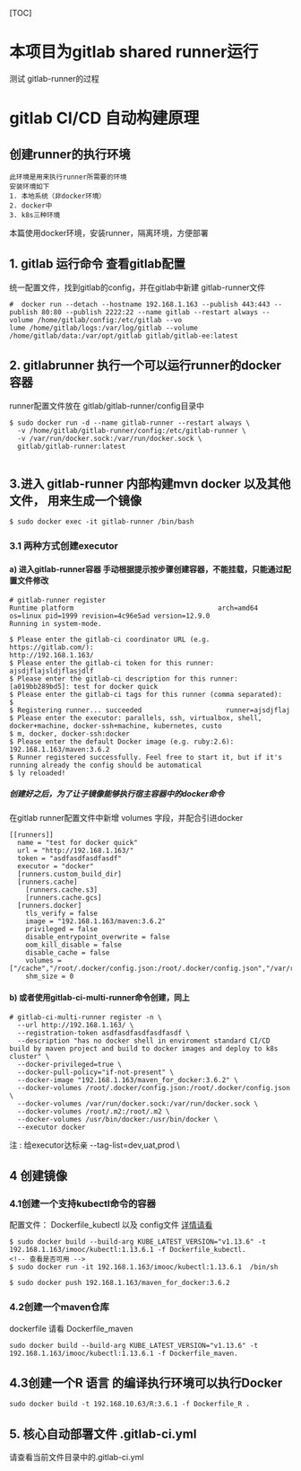 [TOC]
# 本项目为gitlab shared runner运行

测试 gitlab-runner的过程

# gitlab CI/CD 自动构建原理

## 创建runner的执行环境
    
    此环境是用来执行runner所需要的环境
    安装环境如下
    1. 本地系统（非docker环境）
    2. docker中
    3. k8s三种环境

本篇使用docker环境，安装runner，隔离环境，方便部署

## 1. gitlab 运行命令 查看gitlab配置
统一配置文件，找到gitlab的config，并在gitlab中新建 gitlab-runner文件
```
#  docker run --detach --hostname 192.168.1.163 --publish 443:443 --publish 80:80 --publish 2222:22 --name gitlab --restart always --volume /home/gitlab/config:/etc/gitlab --vo
lume /home/gitlab/logs:/var/log/gitlab --volume /home/gitlab/data:/var/opt/gitlab gitlab/gitlab-ee:latest
```
## 2. gitlabrunner  执行一个可以运行runner的docker容器
runner配置文件放在 gitlab/gitlab-runner/config目录中
```
$ sudo docker run -d --name gitlab-runner --restart always \
  -v /home/gitlab/gitlab-runner/config:/etc/gitlab-runner \
  -v /var/run/docker.sock:/var/run/docker.sock \
  gitlab/gitlab-runner:latest


```
## 3.进入 gitlab-runner 内部构建mvn docker 以及其他文件， 用来生成一个镜像

```
$ sudo docker exec -it gitlab-runner /bin/bash
```

### 3.1 两种方式创建executor

#### a) 进入gitlab-runner容器 手动根据提示按步骤创建容器，不能挂载，只能通过配置文件修改
```
# gitlab-runner register
Runtime platform                                    arch=amd64 os=linux pid=1999 revision=4c96e5ad version=12.9.0
Running in system-mode.                            
                                                   
$ Please enter the gitlab-ci coordinator URL (e.g. https://gitlab.com/):
http://192.168.1.163/
$ Please enter the gitlab-ci token for this runner:
ajsdjflajsldjflasjdlf
$ Please enter the gitlab-ci description for this runner:
[a019bb289bd5]: test for docker quick
$ Please enter the gitlab-ci tags for this runner (comma separated):
$ 
$ Registering runner... succeeded                     runner=ajsdjflaj
$ Please enter the executor: parallels, ssh, virtualbox, shell, docker+machine, docker-ssh+machine, kubernetes, custo
$ m, docker, docker-ssh:docker
$ Please enter the default Docker image (e.g. ruby:2.6):
192.168.1.163/maven:3.6.2
$ Runner registered successfully. Feel free to start it, but if it's running already the config should be automatical
$ ly reloaded! 
```

##### 创建好之后，为了让子镜像能够执行宿主容器中的docker命令
在gitlab runner配置文件中新增 volumes 字段，并配合引进docker
```text
[[runners]]
  name = "test for docker quick"
  url = "http://192.168.1.163/"
  token = "asdfasdfasdfasdf"
  executor = "docker"
  [runners.custom_build_dir]
  [runners.cache]
    [runners.cache.s3]
    [runners.cache.gcs]
  [runners.docker]
    tls_verify = false
    image = "192.168.1.163/maven:3.6.2"
    privileged = false
    disable_entrypoint_overwrite = false
    oom_kill_disable = false
    disable_cache = false
    volumes = ["/cache","/root/.docker/config.json:/root/.docker/config.json","/var/run/docker.sock:/var/run/docker.sock","/root/.m2:/root/.m2","/usr/bin/docker:/usr/bin/docker"]
    shm_size = 0

```

#### b) 或者使用gitlab-ci-multi-runner命令创建，同上
```shell
# gitlab-ci-multi-runner register -n \
  --url http://192.168.1.163/ \
  --registration-token asdfasdfasdfasdfasdf \
  --description "has no docker shell in enviroment standard CI/CD build by maven project and build to docker images and deploy to k8s cluster" \
  --docker-privileged=true \
  --docker-pull-policy="if-not-present" \
  --docker-image "192.168.1.163/maven_for_docker:3.6.2" \
  --docker-volumes /root/.docker/config.json:/root/.docker/config.json \
  --docker-volumes /var/run/docker.sock:/var/run/docker.sock \
  --docker-volumes /root/.m2:/root/.m2 \
  --docker-volumes /usr/bin/docker:/usr/bin/docker \
  --executor docker
```
注 :
    给executor达标亲
    --tag-list=dev,uat,prod \
## 4 创建镜像
### 4.1创建一个支持kubectl命令的容器

配置文件： Dockerfile_kubectl 以及 config文件
[详情请看](http://www.imooc.com/article/293003)

```
$ sudo docker build --build-arg KUBE_LATEST_VERSION="v1.13.6" -t 192.168.1.163/imooc/kubectl:1.13.6.1 -f Dockerfile_kubectl.
<!-- 查看是否可用 -->
$ sudo docker run -it 192.168.1.163/imooc/kubectl:1.13.6.1  /bin/sh

$ sudo docker push 192.168.1.163/maven_for_docker:3.6.2
```
### 4.2创建一个maven仓库

dockerfile 请看 Dockerfile_maven
```
sudo docker build --build-arg KUBE_LATEST_VERSION="v1.13.6" -t 192.168.1.163/imooc/kubectl:1.13.6.1 -f Dockerfile_maven.
```
## 4.3创建一个R 语言 的编译执行环境可以执行Docker
```
sudo docker build -t 192.168.10.63/R:3.6.1 -f Dockerfile_R .
```
## 5. 核心自动部署文件 .gitlab-ci.yml
请查看当前文件目录中的.gitlab-ci.yml

